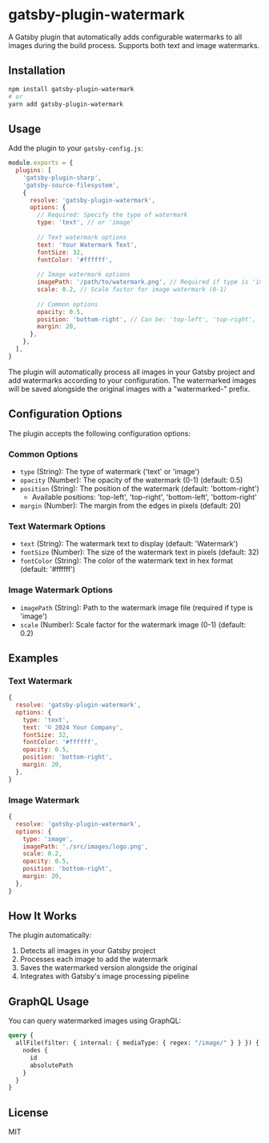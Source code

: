 # gatsby-plugin-watermark

A Gatsby plugin that automatically adds configurable watermarks to all images during the build process. Supports both text and image watermarks.

## Installation

```bash
npm install gatsby-plugin-watermark
# or
yarn add gatsby-plugin-watermark
```

## Usage

Add the plugin to your `gatsby-config.js`:

```javascript
module.exports = {
  plugins: [
    'gatsby-plugin-sharp',
    'gatsby-source-filesystem',
    {
      resolve: 'gatsby-plugin-watermark',
      options: {
        // Required: Specify the type of watermark
        type: 'text', // or 'image'
        
        // Text watermark options
        text: 'Your Watermark Text',
        fontSize: 32,
        fontColor: '#ffffff',
        
        // Image watermark options
        imagePath: '/path/to/watermark.png', // Required if type is 'image'
        scale: 0.2, // Scale factor for image watermark (0-1)
        
        // Common options
        opacity: 0.5,
        position: 'bottom-right', // Can be: 'top-left', 'top-right', 'bottom-left', 'bottom-right'
        margin: 20,
      },
    },
  ],
}
```

The plugin will automatically process all images in your Gatsby project and add watermarks according to your configuration. The watermarked images will be saved alongside the original images with a "watermarked-" prefix.

## Configuration Options

The plugin accepts the following configuration options:

### Common Options
- `type` (String): The type of watermark ('text' or 'image')
- `opacity` (Number): The opacity of the watermark (0-1) (default: 0.5)
- `position` (String): The position of the watermark (default: 'bottom-right')
  - Available positions: 'top-left', 'top-right', 'bottom-left', 'bottom-right'
- `margin` (Number): The margin from the edges in pixels (default: 20)

### Text Watermark Options
- `text` (String): The watermark text to display (default: 'Watermark')
- `fontSize` (Number): The size of the watermark text in pixels (default: 32)
- `fontColor` (String): The color of the watermark text in hex format (default: '#ffffff')

### Image Watermark Options
- `imagePath` (String): Path to the watermark image file (required if type is 'image')
- `scale` (Number): Scale factor for the watermark image (0-1) (default: 0.2)

## Examples

### Text Watermark
```javascript
{
  resolve: 'gatsby-plugin-watermark',
  options: {
    type: 'text',
    text: '© 2024 Your Company',
    fontSize: 32,
    fontColor: '#ffffff',
    opacity: 0.5,
    position: 'bottom-right',
    margin: 20,
  },
}
```

### Image Watermark
```javascript
{
  resolve: 'gatsby-plugin-watermark',
  options: {
    type: 'image',
    imagePath: './src/images/logo.png',
    scale: 0.2,
    opacity: 0.5,
    position: 'bottom-right',
    margin: 20,
  },
}
```

## How It Works

The plugin automatically:
1. Detects all images in your Gatsby project
2. Processes each image to add the watermark
3. Saves the watermarked version alongside the original
4. Integrates with Gatsby's image processing pipeline

## GraphQL Usage

You can query watermarked images using GraphQL:

```graphql
query {
  allFile(filter: { internal: { mediaType: { regex: "/image/" } } }) {
    nodes {
      id
      absolutePath
    }
  }
}
```

## License

MIT 